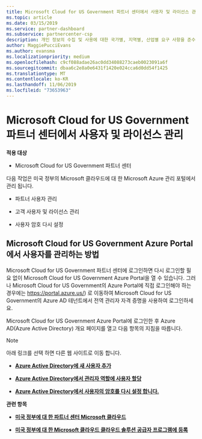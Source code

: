 ```yaml
---
title: Microsoft Cloud for US Government 파트너 센터에서 사용자 및 라이선스 관리 | Microsoft Cloud for US Government 파트너 센터
ms.topic: article
ms.date: 03/15/2019
ms.service: partner-dashboard
ms.subservice: partnercenter-csp
description: 개인 정보의 수집 및 사용에 대한 국가별, 지역별, 산업별 요구 사항을 준수하기 위해 Microsoft Cloud for US Government 파트너 센터에는 사용자 관리 기능이 제공되지 않습니다. 그 대신 Microsoft Cloud for US Government Azure Portal에서 사용자를 추가하고 관리할 수 있습니다.
author: MaggiePucciEvans
ms.author: evansma
ms.localizationpriority: medium
ms.openlocfilehash: c9cf088adae26ac0dd34088273caeb0023091a6f
ms.sourcegitcommit: dbaa6c2e8a0e6431f1420e024cca6d0dd54f1425
ms.translationtype: MT
ms.contentlocale: ko-KR
ms.lasthandoff: 11/06/2019
ms.locfileid: "73653963"
---
```

# <a name="user-and-license-management-in-partner-center-for-microsoft-cloud-for-us-government"></a>Microsoft Cloud for US Government 파트너 센터에서 사용자 및 라이선스 관리

**적용 대상**

-  Microsoft Cloud for US Government 파트너 센터

다음 작업은 미국 정부의 Microsoft 클라우드에 대 한 Microsoft Azure 관리 포털에서 관리 됩니다.

- 파트너 사용자 관리

- 고객 사용자 및 라이선스 관리

- 사용자 암호 다시 설정


## <a name="how-to-manage-users-in-the-azure-portal-for-microsoft-cloud-for-us-government"></a>Microsoft Cloud for US Government Azure Portal에서 사용자를 관리하는 방법

Microsoft Cloud for US Government 파트너 센터에 로그인하면 다시 로그인할 필요 없이 Microsoft Cloud for US Government Azure Portal을 열 수 있습니다. 그러나 Microsoft Cloud for US Government의 Azure Portal에 직접 로그인해야 하는 경우에는 https://portal.azure.us/) 로 이동하여 Microsoft Cloud for US Government의 Azure AD 테넌트에서 전역 관리자 자격 증명을 사용하여 로그인하세요.

Microsoft Cloud for US Government Azure Portal에 로그인한 후 Azure AD(Azure Active Directory) 개요 페이지를 열고 다음 항목의 지침을 따릅니다.

> [!NOTE]  
> 아래 링크를 선택 하면 다른 웹 사이트로 이동 합니다. 

-  [**Azure Active Directory에 새 사용자 추가**](https://docs.microsoft.com/azure/active-directory/active-directory-users-create-azure-portal)

-  [**Azure Active Directory에서 관리자 역할에 사용자 할당**](https://docs.microsoft.com/azure/active-directory/active-directory-users-assign-role-azure-portal)

-  [**Azure Active Directory에서 사용자의 암호를 다시 설정 합니다.** ](https://docs.microsoft.com/azure/active-directory/active-directory-users-reset-password-azure-portal)

**관련 항목**

-  [**미국 정부에 대 한 파트너 센터 Microsoft 클라우드**](partner-center-for-microsoft-us-govt-cloud.md)

-  [**미국 정부에 대 한 Microsoft 클라우드 클라우드 솔루션 공급자 프로그램에 등록**](enroll-in-csp-for-microsoft-us-govt-cloud.md)
